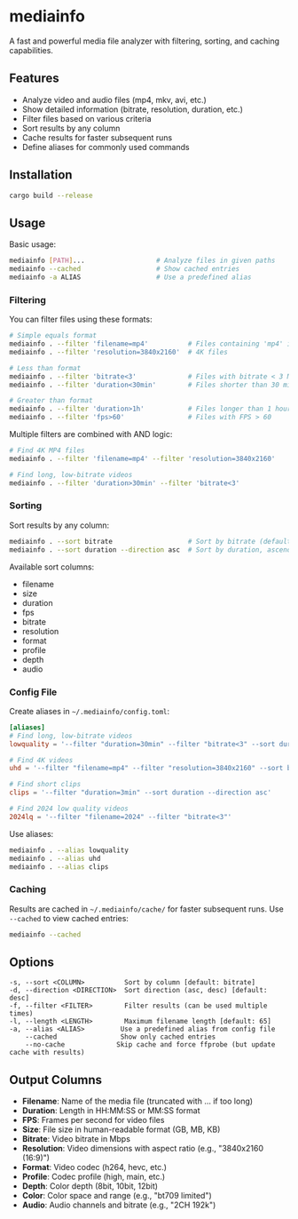 # mediainfo

A fast and powerful media file analyzer with filtering, sorting, and caching capabilities.

## Features

- Analyze video and audio files (mp4, mkv, avi, etc.)
- Show detailed information (bitrate, resolution, duration, etc.)
- Filter files based on various criteria
- Sort results by any column
- Cache results for faster subsequent runs
- Define aliases for commonly used commands

## Installation

```bash
cargo build --release
```

## Usage

Basic usage:

```bash
mediainfo [PATH]...                  # Analyze files in given paths
mediainfo --cached                   # Show cached entries
mediainfo -a ALIAS                   # Use a predefined alias
```

### Filtering

You can filter files using these formats:

```bash
# Simple equals format
mediainfo . --filter 'filename=mp4'          # Files containing 'mp4' in name
mediainfo . --filter 'resolution=3840x2160'  # 4K files

# Less than format
mediainfo . --filter 'bitrate<3'             # Files with bitrate < 3 Mbps
mediainfo . --filter 'duration<30min'        # Files shorter than 30 minutes

# Greater than format
mediainfo . --filter 'duration>1h'           # Files longer than 1 hour
mediainfo . --filter 'fps>60'                # Files with FPS > 60
```

Multiple filters are combined with AND logic:

```bash
# Find 4K MP4 files
mediainfo . --filter 'filename=mp4' --filter 'resolution=3840x2160'

# Find long, low-bitrate videos
mediainfo . --filter 'duration>30min' --filter 'bitrate<3'
```

### Sorting

Sort results by any column:

```bash
mediainfo . --sort bitrate                   # Sort by bitrate (default)
mediainfo . --sort duration --direction asc  # Sort by duration, ascending
```

Available sort columns:

- filename
- size
- duration
- fps
- bitrate
- resolution
- format
- profile
- depth
- audio

### Config File

Create aliases in `~/.mediainfo/config.toml`:

```toml
[aliases]
# Find long, low-bitrate videos
lowquality = '--filter "duration=30min" --filter "bitrate<3" --sort duration --direction desc'

# Find 4K videos
uhd = '--filter "filename=mp4" --filter "resolution=3840x2160" --sort bitrate'

# Find short clips
clips = '--filter "duration=3min" --sort duration --direction asc'

# Find 2024 low quality videos
2024lq = '--filter "filename=2024" --filter "bitrate<3"'
```

Use aliases:

```bash
mediainfo . --alias lowquality
mediainfo . --alias uhd
mediainfo . --alias clips
```

### Caching

Results are cached in `~/.mediainfo/cache/` for faster subsequent runs. Use `--cached` to view cached entries:

```bash
mediainfo --cached
```

## Options

```
-s, --sort <COLUMN>          Sort by column [default: bitrate]
-d, --direction <DIRECTION>  Sort direction (asc, desc) [default: desc]
-f, --filter <FILTER>        Filter results (can be used multiple times)
-l, --length <LENGTH>        Maximum filename length [default: 65]
-a, --alias <ALIAS>         Use a predefined alias from config file
    --cached                Show only cached entries
    --no-cache             Skip cache and force ffprobe (but update cache with results)
```

## Output Columns

- **Filename**: Name of the media file (truncated with ... if too long)
- **Duration**: Length in HH:MM:SS or MM:SS format
- **FPS**: Frames per second for video files
- **Size**: File size in human-readable format (GB, MB, KB)
- **Bitrate**: Video bitrate in Mbps
- **Resolution**: Video dimensions with aspect ratio (e.g., "3840x2160 (16:9)")
- **Format**: Video codec (h264, hevc, etc.)
- **Profile**: Codec profile (high, main, etc.)
- **Depth**: Color depth (8bit, 10bit, 12bit)
- **Color**: Color space and range (e.g., "bt709 limited")
- **Audio**: Audio channels and bitrate (e.g., "2CH 192k")
